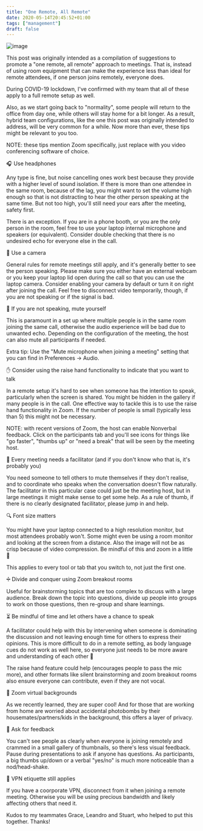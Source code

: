 ```yaml
---
title: "One Remote, All Remote"
date: 2020-05-14T20:45:52+01:00
tags: ["management"]
draft: false
---
```


![image](/images/one-remote-all-remote.png)

This post was originally intended as a compilation of suggestions to promote a "one remote, all remote" approach to meetings. That is, instead of using room equipment that can make the experience less than ideal for remote attendees, if one person joins remotely, everyone does.

During COVID-19 lockdown, I've confirmed with my team that all of these apply to a full remote setup as well.

Also, as we start going back to "normality", some people will return to the office from day one, while others will stay home for a bit longer. As a result, hybrid team configurations, like the one this post was originally intended to address, will be very common for a while. Now more than ever, these tips might be relevant to you too.

<!--more-->

NOTE: these tips mention Zoom specifically, just replace with you video conferencing software of choice.

🎧 Use headphones

Any type is fine, but noise cancelling ones work best because they provide with a higher level of sound isolation. If there is more than one attendee in the same room, because of the lag, you might want to set the volume high enough so that is not distracting to hear the other person speaking at the same time. But not too high, you'll still need your ears after the meeting, safety first.

There is an exception. If you are in a phone booth, or you are the only person in the room, feel free to use your laptop internal microphone and speakers (or equivalent). Consider double checking that there is no undesired echo for everyone else in the call.

🎥 Use a camera

General rules for remote meetings still apply, and it's generally better to see the person speaking. Please make sure you either have an external webcam or you keep your laptop lid open during the call so that you can use the laptop camera. Consider enabling your camera by default or turn it on right after joining the call. Feel free to disconnect video temporarily, though, if you are not speaking or if the signal is bad.

🙊 If you are not speaking, mute yourself

This is paramount in a set up where multiple people is in the same room joining the same call, otherwise the audio experience will be bad due to unwanted echo. Depending on the configuration of the meeting, the host can also mute all participants if needed.

Extra tip: Use the "Mute microphone when joining a meeting" setting that you can find in Preferences → Audio.

✋ Consider using the raise hand functionality to indicate that you want to talk

In a remote setup it's hard to see when someone has the intention to speak, particularly when the screen is shared. You might be hidden in the gallery if many people is in the call. One effective way to tackle this is to use the raise hand functionality in Zoom. If the number of people is small (typically less than 5) this might not be necessary.

NOTE: with recent versions of Zoom, the host can enable Nonverbal feedback. Click on the participants tab and you'll see icons for things like "go faster", "thumbs up" or "need a break" that will be seen by the meeting host.

🙋 Every meeting needs a facilitator (and if you don't know who that is, it's probably you)

You need someone to tell others to mute themselves if they don't realise, and to coordinate who speaks when the conversation doesn't flow naturally. The facilitator in this particular case could just be the meeting host, but in large meetings it might make sense to get some help. As a rule of thumb, if there is no clearly designated facilitator, please jump in and help.

🔍 Font size matters

You might have your laptop connected to a high resolution monitor, but most attendees probably won't. Some might even be using a room monitor and looking at the screen from a distance. Also the image will not be as crisp because of video compression. Be mindful of this and zoom in a little 🙏

This applies to every tool or tab that you switch to, not just the first one.

➗ Divide and conquer using Zoom breakout rooms

Useful for brainstorming topics that are too complex to discuss with a large audience. Break down the topic into questions, divide up people into groups to work on those questions, then re-group and share learnings.

⏳ Be mindful of time and let others have a chance to speak

A facilitator could help with this by intervening when someone is dominating the discussion and not leaving enough time for others to express their opinions. This is more difficult to do in a remote setting, as body language cues do not work as well here, so everyone just needs to be more aware and understanding of each other 🙂

The raise hand feature could help (encourages people to pass the mic more), and other formats like silent brainstorming and zoom breakout rooms also ensure everyone can contribute, even if they are not vocal.

💚 Zoom virtual backgrounds

As we recently learned, they are super cool! And for those that are working from home are worried about accidental photobombs by their housemates/partners/kids in the background, this offers a layer of privacy.

🔁 Ask for feedback

You can't see people as clearly when everyone is joining remotely and crammed in a small gallery of thumbnails, so there's less visual feedback. Pause during presentations to ask if anyone has questions. As participants, a big thumbs up/down or a verbal "yes/no" is much more noticeable than a nod/head-shake.

👔 VPN etiquette still applies

If you have a coorporate VPN, disconnect from it when joining a remote meeting. Otherwise you will be using precious bandwidth and likely affecting others that need it.

Kudos to my teammates Grace, Leandro and Stuart, who helped to put this together. Thanks!